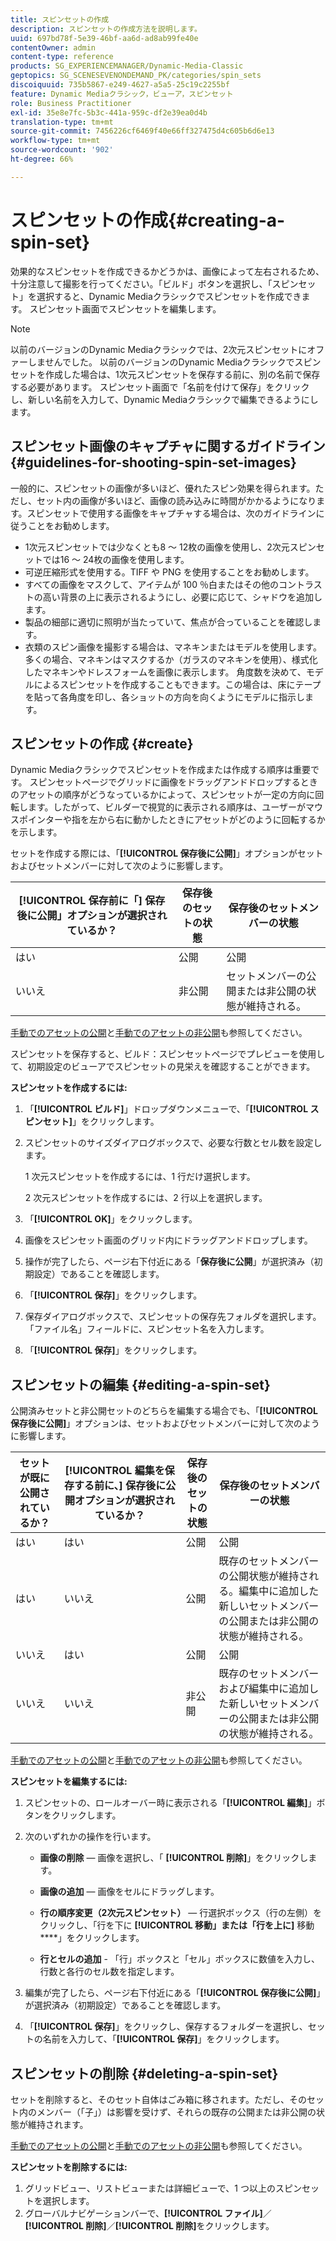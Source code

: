 ```yaml
---
title: スピンセットの作成
description: スピンセットの作成方法を説明します。
uuid: 697bd78f-5e39-46bf-aa6d-ad8ab99fe40e
contentOwner: admin
content-type: reference
products: SG_EXPERIENCEMANAGER/Dynamic-Media-Classic
geptopics: SG_SCENESEVENONDEMAND_PK/categories/spin_sets
discoiquuid: 735b5867-e249-4627-a5a5-25c19c2255bf
feature: Dynamic Mediaクラシック，ビューア，スピンセット
role: Business Practitioner
exl-id: 35e8e7fc-5b3c-441a-959c-df2e39ea0d4b
translation-type: tm+mt
source-git-commit: 7456226cf6469f40e66ff327475d4c605b6d6e13
workflow-type: tm+mt
source-wordcount: '902'
ht-degree: 66%

---
```


# スピンセットの作成{#creating-a-spin-set}

効果的なスピンセットを作成できるかどうかは、画像によって左右されるため、十分注意して撮影を行ってください。「ビルド」ボタンを選択し、「スピンセット」を選択すると、Dynamic Mediaクラシックでスピンセットを作成できます。 スピンセット画面でスピンセットを編集します。

>[!NOTE]
>
>以前のバージョンのDynamic Mediaクラシックでは、2次元スピンセットにオファーしませんでした。 以前のバージョンのDynamic Mediaクラシックでスピンセットを作成した場合は、1次元スピンセットを保存する前に、別の名前で保存する必要があります。 スピンセット画面で「名前を付けて保存」をクリックし、新しい名前を入力して、Dynamic Mediaクラシックで編集できるようにします。

## スピンセット画像のキャプチャに関するガイドライン {#guidelines-for-shooting-spin-set-images}

一般的に、スピンセットの画像が多いほど、優れたスピン効果を得られます。ただし、セット内の画像が多いほど、画像の読み込みに時間がかかるようになります。スピンセットで使用する画像をキャプチャする場合は、次のガイドラインに従うことをお勧めします。

* 1次元スピンセットでは少なくとも8 ～ 12枚の画像を使用し、2次元スピンセットでは16 ～ 24枚の画像を使用します。
* 可逆圧縮形式を使用する。TIFF や PNG を使用することをお勧めします。
* すべての画像をマスクして、アイテムが 100 ％白またはその他のコントラストの高い背景の上に表示されるようにし、必要に応じて、シャドウを追加します。
* 製品の細部に適切に照明が当たっていて、焦点が合っていることを確認します。
* 衣類のスピン画像を撮影する場合は、マネキンまたはモデルを使用します。多くの場合、マネキンはマスクするか（ガラスのマネキンを使用）、様式化したマネキンやドレスフォームを画像に表示します。 角度数を決めて、モデルによるスピンセットを作成することもできます。この場合は、床にテープを貼って各角度を印し、各ショットの方向を向くようにモデルに指示します。

## スピンセットの作成  {#create}

Dynamic Mediaクラシックでスピンセットを作成または作成する順序は重要です。 スピンセットページでグリッドに画像をドラッグアンドドロップするときのアセットの順序がどうなっているかによって、スピンセットが一定の方向に回転します。したがって、ビルダーで視覚的に表示される順序は、ユーザーがマウスポインターや指を左から右に動かしたときにアセットがどのように回転するかを示します。

セットを作成する際には、「**[!UICONTROL 保存後に公開]**」オプションがセットおよびセットメンバーに対して次のように影響します。

| **[!UICONTROL 保存前に「]** 保存後に公開」オプションが選択されているか？ | 保存後のセットの状態 | 保存後のセットメンバーの状態 |
|--- |--- |--- |
| はい | 公開 | 公開 |
| いいえ | 非公開 | セットメンバーの公開または非公開の状態が維持される。 |

[手動でのアセットの公開](publishing-files.md#manually-publishing-assets)と[手動でのアセットの非公開](publishing-files.md#manually-unpublishing-assets)も参照してください。

スピンセットを保存すると、ビルド：スピンセットページでプレビューを使用して、初期設定のビューアでスピンセットの見栄えを確認することができます。

**スピンセットを作成するには:**

1. 「**[!UICONTROL ビルド]**」ドロップダウンメニューで、「**[!UICONTROL スピンセット]**」をクリックします。
1. スピンセットのサイズダイアログボックスで、必要な行数とセル数を設定します。

   1 次元スピンセットを作成するには、1 行だけ選択します。

   2 次元スピンセットを作成するには、2 行以上を選択します。

1. 「**[!UICONTROL OK]**」をクリックします。
1. 画像をスピンセット画面のグリッド内にドラッグアンドドロップします。
1. 操作が完了したら、ページ右下付近にある「**保存後に公開**」が選択済み（初期設定）であることを確認します。
1. 「**[!UICONTROL 保存]**」をクリックします。
1. 保存ダイアログボックスで、スピンセットの保存先フォルダを選択します。「ファイル名」フィールドに、スピンセット名を入力します。
1. 「**[!UICONTROL 保存]**」をクリックします。

## スピンセットの編集  {#editing-a-spin-set}

公開済みセットと非公開セットのどちらを編集する場合でも、「**[!UICONTROL 保存後に公開]**」オプションは、セットおよびセットメンバーに対して次のように影響します。

| セットが既に公開されているか？ | **[!UICONTROL 編集を保存する前に、]** 保存後に公開オプションが選択されているか？ | 保存後のセットの状態 | 保存後のセットメンバーの状態 |
|--- |--- |--- |--- |
| はい | はい | 公開 | 公開 |
| はい | いいえ | 公開 | 既存のセットメンバーの公開状態が維持される。編集中に追加した新しいセットメンバーの公開または非公開の状態が維持される。 |
| いいえ | はい | 公開 | 公開 |
| いいえ | いいえ | 非公開 | 既存のセットメンバーおよび編集中に追加した新しいセットメンバーの公開または非公開の状態が維持される。 |

[手動でのアセットの公開](publishing-files.md#manually-publishing-assets)と[手動でのアセットの非公開](publishing-files.md#manually-unpublishing-assets)も参照してください。

**スピンセットを編集するには:**

1. スピンセットの、ロールオーバー時に表示される「**[!UICONTROL 編集]**」ボタンをクリックします。
1. 次のいずれかの操作を行います。

   * **画像の削除**  — 画像を選択し、「 **[!UICONTROL 削除]**」をクリックします。

   * **画像の追加**  — 画像をセルにドラッグします。

   * **行の順序変更（2次元スピンセット）**  — 行選択ボックス（行の左側）をクリックし、「行を下に **[!UICONTROL 移動」または「行を上に]** 移動 ****」をクリックします。

   * **行とセルの追加** - 「行」ボックスと「セル」ボックスに数値を入力し、行数と各行のセル数を指定します。

1. 編集が完了したら、ページ右下付近にある「**[!UICONTROL 保存後に公開]**」が選択済み（初期設定）であることを確認します。
1. 「**[!UICONTROL 保存]**」をクリックし、保存するフォルダーを選択し、セットの名前を入力して、「**[!UICONTROL 保存]**」をクリックします。

## スピンセットの削除  {#deleting-a-spin-set}

セットを削除すると、そのセット自体はごみ箱に移されます。ただし、そのセット内のメンバー（「子」）は影響を受けず、それらの既存の公開または非公開の状態が維持されます。

[手動でのアセットの公開](publishing-files.md#manually-publishing-assets)と[手動でのアセットの非公開](publishing-files.md#manually-unpublishing-assets)も参照してください。

**スピンセットを削除するには:**

1. グリッドビュー、リストビューまたは詳細ビューで、1 つ以上のスピンセットを選択します。
1. グローバルナビゲーションバーで、**[!UICONTROL ファイル]**／**[!UICONTROL 削除]**／**[!UICONTROL 削除]**&#x200B;をクリックします。
